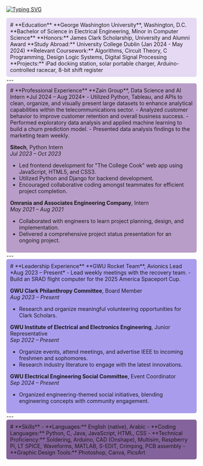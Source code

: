 [![Typing SVG](https://readme-typing-svg.demolab.com?font=Playwrite+Colombia+Guides&weight=500&pause=1000&color=8B82F7&center=true&vCenter=true&multiline=true&repeat=false&width=435&lines=hey+there%2C+my+name+is+Yasmein+;I+major+in+Electrical+engineering+with+a+minor+in+cs)](https://git.io/typing-svg)
<div style="background-color: #E5D9F4; padding: 10px; border-radius: 5px;">
# **Education**
**George Washington University**, Washington, D.C.  
**Bachelor of Science in Electrical Engineering, Minor in Computer Science**  
**Honors:** James Clark Scholarship, University and Alumni Award  
**Study Abroad:** University College Dublin (Jan 2024 - May 2024)  
**Relevant Coursework:** Algorithms, Circuit Theory, C Programming, Design Logic Systems, Digital Signal Processing  
**Projects:** iPad docking station, solar portable charger, Arduino-controlled racecar, 8-bit shift register  
</div>
---
<div style="background-color: #B89DC8; padding: 10px; border-radius: 5px;">
# **Professional Experience**
**Zain Group**, Data Science and AI Intern  
*Jul 2024 – Aug 2024*  
- Utilized Python, Tableau, and APIs to clean, organize, and visually present large datasets to enhance analytical capabilities within the telecommunications sector.  
- Analyzed customer behavior to improve customer retention and overall business success.  
- Performed exploratory data analysis and applied machine learning to build a churn prediction model.  
- Presented data analysis findings to the marketing team weekly.  

**Sitech**, Python Intern  
*Jul 2023 – Oct 2023*  
- Led frontend development for "The College Cook" web app using JavaScript, HTML5, and CSS3.  
- Utilized Python and Django for backend development.  
- Encouraged collaborative coding amongst teammates for efficient project completion.  

**Omrania and Associates Engineering Company**, Intern  
*May 2021 – Aug 2021*  
- Collaborated with engineers to learn project planning, design, and implementation.  
- Delivered a comprehensive project status presentation for an ongoing project.  
</div>
---
<div style="background-color: #AA9CED; padding: 10px; border-radius: 5px;">
# **Leadership Experience**
**GWU Rocket Team**, Avionics Lead  
*Aug 2023 – Present*  
- Lead weekly meetings with the recovery team.  
- Build an SRAD flight computer for the 2025 America Spaceport Cup.  

**GWU Clark Philanthropy Committee**, Board Member  
*Aug 2023 – Present*  
- Research and organize meaningful volunteering opportunities for Clark Scholars.  

**GWU Institute of Electrical and Electronics Engineering**, Junior Representative  
*Sep 2022 – Present*  
- Organize events, attend meetings, and advertise IEEE to incoming freshmen and sophomores.  
- Research industry literature to engage with the latest innovations.  

**GWU Electrical Engineering Social Committee**, Event Coordinator  
*Sep 2024 – Present*  
- Organized engineering-themed social initiatives, blending engineering concepts with community engagement.  
</div>
---
<div style="background-color: #84639C; padding: 10px; border-radius: 5px;">
# **Skills**
- **Languages:** English (native), Arabic  
- **Coding Languages:** Python, C, Java, JavaScript, HTML, CSS  
- **Technical Proficiency:** Soldering, Arduino, CAD (Onshape), Multisim, Raspberry Pi, LT SPICE, Waveforms, MATLAB, S-EDIT, Crimping, PCB assembly  
- **Graphic Design Tools:** Photoshop, Canva, PicsArt  
</div>
